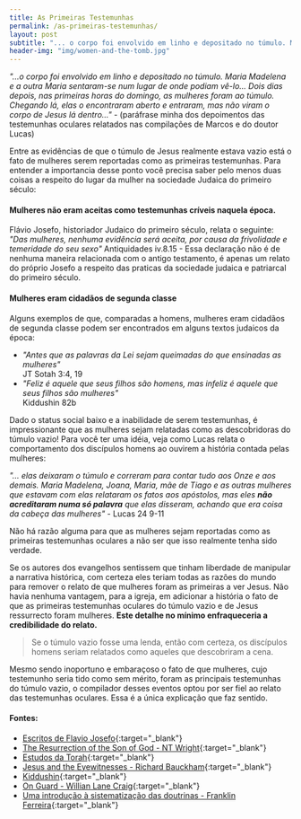 ```yaml
---
title: As Primeiras Testemunhas
permalink: /as-primeiras-testemunhas/
layout: post
subtitle: "... o corpo foi envolvido em linho e depositado no túmulo. Maria Madelena e a outra Maria sentaram-se num lugar de onde podiam vê-lo... Dois dias depois, nas primeiras horas do domingo, as mulheres foram ao túmulo. Chegando lá, elas o encontraram aberto e entraram, mas não viram o corpo de Jesus lá dentro..."
header-img: "img/women-and-the-tomb.jpg"
---
```


_"...o corpo foi envolvido em linho e depositado no túmulo. Maria Madelena e a outra Maria sentaram-se num lugar de onde podiam vê-lo... Dois dias depois, nas primeiras horas do domingo, as mulheres foram ao túmulo. Chegando lá, elas o encontraram aberto e entraram, mas não viram o corpo de Jesus lá dentro..."_ - (paráfrase minha dos depoimentos das testemunhas oculares relatados nas compilações de Marcos e do doutor Lucas)

Entre as evidências de que o túmulo de Jesus realmente estava vazio está o fato de mulheres serem reportadas como as primeiras testemunhas. Para entender a importancia desse ponto você precisa saber pelo menos duas coisas a respeito do lugar da mulher na sociedade Judaica do primeiro século:

#### Mulheres não eram aceitas como testemunhas críveis naquela época.
Flávio Josefo, historiador Judaico do primeiro século, relata o seguinte: _"Das mulheres, nenhuma evidência será aceita, por causa da frivolidade e temeridade do seu sexo"_ Antiquidades iv.8.15 - Essa declaração não é de nenhuma maneira relacionada com o antigo testamento, é apenas um relato do próprio Josefo a respeito das praticas da sociedade judaica e patriarcal do primeiro século.

#### Mulheres eram cidadãos de segunda classe
Alguns exemplos de que, comparadas a homens, mulheres eram cidadãos de segunda classe podem ser encontrados em alguns textos judaicos da época:<br />
- _"Antes que as palavras da Lei sejam queimadas do que ensinadas as mulheres"_<br />
 JT Sotah 3:4, 19<br  />
- _"Feliz é aquele que seus filhos são homens, mas infeliz é aquele que seus filhos são mulheres"_ <br />
 Kiddushin 82b


Dado o status social baixo e a inabilidade de serem testemunhas, é impressionante que as mulheres sejam relatadas como as descobridoras do túmulo vazio! Para você ter uma idéia, veja como Lucas relata o comportamento dos discípulos homens ao ouvirem a história contada pelas mulheres:

_"... elas deixaram o túmulo e correram para contar tudo aos Onze e aos demais. Maria Madelena, Joana, Maria, mãe de Tiago e as outras mulheres que estavam com elas relataram os fatos aos apóstolos, mas eles **não acreditaram numa só palavra** que elas disseram, achando que era coisa da cabeça das mulheres"_ - Lucas 24 9-11

Não há razão alguma para que as mulheres sejam reportadas como as primeiras testemunhas oculares a não ser que isso realmente tenha sido verdade.

Se os autores dos evangelhos sentissem que tinham liberdade de manipular a narrativa histórica, com certeza eles teriam todas as razões do mundo para remover o relato de que mulheres foram as primeiras a ver Jesus. Não havia nenhuma vantagem, para a igreja, em adicionar a história o fato de que as primeiras testemunhas oculares do túmulo vazio e de Jesus ressurrecto foram mulheres. **Este detalhe no mínimo enfraqueceria a credibilidade do relato.**

> Se o túmulo vazio fosse uma lenda, então com certeza, os discípulos homens seriam relatados como aqueles que descobriram a cena.

Mesmo sendo inoportuno e embaraçoso o fato de que mulheres, cujo testemunho seria tido como sem mérito, foram as principais testemunhas do túmulo vazio, o compilador desses eventos optou por ser fiel ao relato das testemunhas oculares. Essa é a única explicação que faz sentido.

#### Fontes:
- [Escritos de Flavio Josefo](http://www.sacred-texts.com/jud/josephus/ant-4.htm){:target="_blank"}
- [The Resurrection of the Son of God - NT Wright](https://www.amazon.com/Resurrection-Christian-Origins-Question-Vol/dp/0800626796){:target="_blank"}
- [Estudos da Torah](https://jwa.org/encyclopedia/article/torah-study){:target="_blank"}
- [Jesus and the Eyewitnesses - Richard Bauckham](https://www.amazon.com/Jesus-Eyewitnesses-Gospels-Eyewitness-Testimony/dp/0802863906){:target="_blank"}
- [Kiddushin](https://www.sefaria.org/Kiddushin.82b.2?lang=bi&with=Sheets&lang2=en){:target="_blank"}
- [On Guard - Willian Lane Craig](https://www.amazon.com/Guard-Defending-Faith-Reason-Precision/dp/1434764885){:target="_blank"}
- [Uma introdução à sistematização das doutrinas - Franklin Ferreira](https://vidanova.com.br/390-teologia-crista.html){:target="_blank"}

